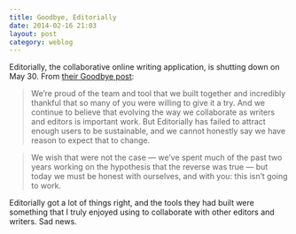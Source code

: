 ```yaml
---
title: Goodbye, Editorially
date: 2014-02-16 21:03
layout: post
category: weblog
---
```

Editorially, the collaborative online writing application, is shutting down on May 30. From [their Goodbye post](http://stet.editorially.com/articles/goodbye/):

> We’re proud of the team and tool that we built together and incredibly thankful that so many of you were willing to give it a try. And we continue to believe that evolving the way we collaborate as writers and editors is important work. But Editorially has failed to attract enough users to be sustainable, and we cannot honestly say we have reason to expect that to change.

> We wish that were not the case — we’ve spent much of the past two years working on the hypothesis that the reverse was true — but today we must be honest with ourselves, and with you: this isn’t going to work.

Editorially got a lot of things right, and the tools they had built were something that I truly enjoyed using to collaborate with other editors and writers. Sad news.